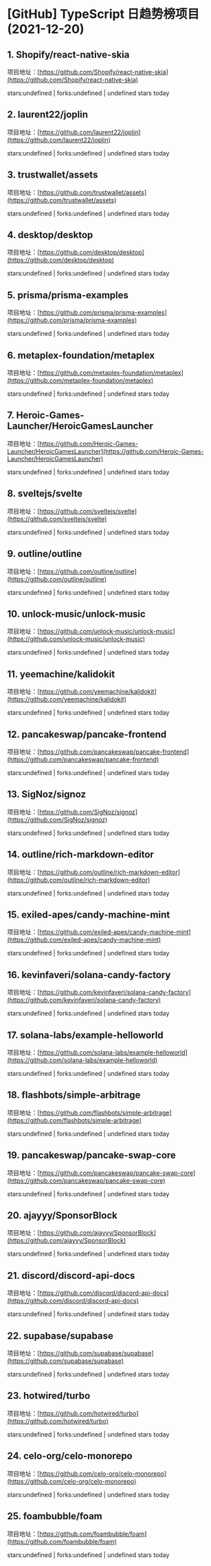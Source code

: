 # [GitHub] TypeScript 日趋势榜项目(2021-12-20)

## 1. Shopify/react-native-skia 

项目地址：[https://github.com/Shopify/react-native-skia](https://github.com/Shopify/react-native-skia)

stars:undefined | forks:undefined | undefined stars today 



## 2. laurent22/joplin 

项目地址：[https://github.com/laurent22/joplin](https://github.com/laurent22/joplin)

stars:undefined | forks:undefined | undefined stars today 



## 3. trustwallet/assets 

项目地址：[https://github.com/trustwallet/assets](https://github.com/trustwallet/assets)

stars:undefined | forks:undefined | undefined stars today 



## 4. desktop/desktop 

项目地址：[https://github.com/desktop/desktop](https://github.com/desktop/desktop)

stars:undefined | forks:undefined | undefined stars today 



## 5. prisma/prisma-examples 

项目地址：[https://github.com/prisma/prisma-examples](https://github.com/prisma/prisma-examples)

stars:undefined | forks:undefined | undefined stars today 



## 6. metaplex-foundation/metaplex 

项目地址：[https://github.com/metaplex-foundation/metaplex](https://github.com/metaplex-foundation/metaplex)

stars:undefined | forks:undefined | undefined stars today 



## 7. Heroic-Games-Launcher/HeroicGamesLauncher 

项目地址：[https://github.com/Heroic-Games-Launcher/HeroicGamesLauncher](https://github.com/Heroic-Games-Launcher/HeroicGamesLauncher)

stars:undefined | forks:undefined | undefined stars today 



## 8. sveltejs/svelte 

项目地址：[https://github.com/sveltejs/svelte](https://github.com/sveltejs/svelte)

stars:undefined | forks:undefined | undefined stars today 



## 9. outline/outline 

项目地址：[https://github.com/outline/outline](https://github.com/outline/outline)

stars:undefined | forks:undefined | undefined stars today 



## 10. unlock-music/unlock-music 

项目地址：[https://github.com/unlock-music/unlock-music](https://github.com/unlock-music/unlock-music)

stars:undefined | forks:undefined | undefined stars today 



## 11. yeemachine/kalidokit 

项目地址：[https://github.com/yeemachine/kalidokit](https://github.com/yeemachine/kalidokit)

stars:undefined | forks:undefined | undefined stars today 



## 12. pancakeswap/pancake-frontend 

项目地址：[https://github.com/pancakeswap/pancake-frontend](https://github.com/pancakeswap/pancake-frontend)

stars:undefined | forks:undefined | undefined stars today 



## 13. SigNoz/signoz 

项目地址：[https://github.com/SigNoz/signoz](https://github.com/SigNoz/signoz)

stars:undefined | forks:undefined | undefined stars today 



## 14. outline/rich-markdown-editor 

项目地址：[https://github.com/outline/rich-markdown-editor](https://github.com/outline/rich-markdown-editor)

stars:undefined | forks:undefined | undefined stars today 



## 15. exiled-apes/candy-machine-mint 

项目地址：[https://github.com/exiled-apes/candy-machine-mint](https://github.com/exiled-apes/candy-machine-mint)

stars:undefined | forks:undefined | undefined stars today 



## 16. kevinfaveri/solana-candy-factory 

项目地址：[https://github.com/kevinfaveri/solana-candy-factory](https://github.com/kevinfaveri/solana-candy-factory)

stars:undefined | forks:undefined | undefined stars today 



## 17. solana-labs/example-helloworld 

项目地址：[https://github.com/solana-labs/example-helloworld](https://github.com/solana-labs/example-helloworld)

stars:undefined | forks:undefined | undefined stars today 



## 18. flashbots/simple-arbitrage 

项目地址：[https://github.com/flashbots/simple-arbitrage](https://github.com/flashbots/simple-arbitrage)

stars:undefined | forks:undefined | undefined stars today 



## 19. pancakeswap/pancake-swap-core 

项目地址：[https://github.com/pancakeswap/pancake-swap-core](https://github.com/pancakeswap/pancake-swap-core)

stars:undefined | forks:undefined | undefined stars today 



## 20. ajayyy/SponsorBlock 

项目地址：[https://github.com/ajayyy/SponsorBlock](https://github.com/ajayyy/SponsorBlock)

stars:undefined | forks:undefined | undefined stars today 



## 21. discord/discord-api-docs 

项目地址：[https://github.com/discord/discord-api-docs](https://github.com/discord/discord-api-docs)

stars:undefined | forks:undefined | undefined stars today 



## 22. supabase/supabase 

项目地址：[https://github.com/supabase/supabase](https://github.com/supabase/supabase)

stars:undefined | forks:undefined | undefined stars today 



## 23. hotwired/turbo 

项目地址：[https://github.com/hotwired/turbo](https://github.com/hotwired/turbo)

stars:undefined | forks:undefined | undefined stars today 



## 24. celo-org/celo-monorepo 

项目地址：[https://github.com/celo-org/celo-monorepo](https://github.com/celo-org/celo-monorepo)

stars:undefined | forks:undefined | undefined stars today 



## 25. foambubble/foam 

项目地址：[https://github.com/foambubble/foam](https://github.com/foambubble/foam)

stars:undefined | forks:undefined | undefined stars today 



